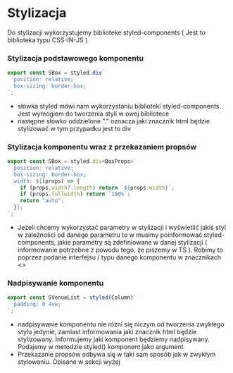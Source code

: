 # Stylizacja

Do stylizacji wykorzystujemy biblioteke styled-components ( Jest to biblioteka typu CSS-IN-JS )

### Stylizacja podstawowego komponentu

```ts
export const SBox = styled.div`
  position: relative;
  box-sizing: border-box;
`;
```

- słówka styled mówi nam wykorzystaniu biblioteki styled-components. Jest wymogiem do tworzenia
  styli w owej bibliotece
- następne słówko oddzielone "." oznacza jaki znacznik html będzie stylizować w tym przypadku jest
  to div

### Stylizacja komponentu wraz z przekazaniem propsów

```ts
export const SBox = styled.div<BoxProps>`
  position: relative;
  box-sizing: border-box;
  width: ${(props) => {
    if (props.width?.length) return `${props.width}`;
    if (props.fullwidth) return `100%`;
    return "auto";
  }};
`;
```

- Jeżeli chcemy wykorzystać parametry w stylizacji i wyświetlić jakiś styl w zależności od danego
  parametru to w musimy poinformować styled-components, jakie parametry są zdefiniowane w danej
  stylizacji ( informowanie potrzebne z powodu tego, że piszemy w TS ). Robimy to poprzez podanie
  interfejsu / typu danego komponentu w znacznikach <>

### Nadpisywanie komponentu

```js
export const SVenueList = styled(Column)`
  padding: 0 4vw;
`;
```

- nadpisywanie komponentu nie różni się niczym od tworzenia zwykłego stylu jedynie, zamiast
  informowania jaki znacznik html będzie stylizowany. Informujemy jaki komponent będziemy
  nadpisywany. Podajemy w metodzie styled() komponent jako argument
- Przekazanie propsów odbywa się w taki sam sposób jak w zwykłym stylowaniu. Opisane w sekcji wyżej
